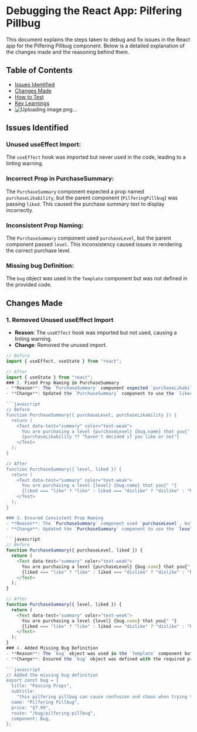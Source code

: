 # Debugging the React App: Pilfering Pillbug

This document explains the steps taken to debug and fix issues in the React app for the Pilfering Pillbug component. Below is a detailed explanation of the changes made and the reasoning behind them.

## Table of Contents
- [Issues Identified](#issues-identified)
- [Changes Made](#changes-made)
- [How to Test](#how-to-test)
- [Key Learnings](#key-learnings)
- ![Uploading image.png…]()


## Issues Identified

### Unused useEffect Import:
The `useEffect` hook was imported but never used in the code, leading to a linting warning.

### Incorrect Prop in PurchaseSummary:
The `PurchaseSummary` component expected a prop named `purchaseLikability`, but the parent component (`PilferingPillbug`) was passing `liked`. This caused the purchase summary text to display incorrectly.

### Inconsistent Prop Naming:
The `PurchaseSummary` component used `purchaseLevel`, but the parent component passed `level`. This inconsistency caused issues in rendering the correct purchase level.

### Missing bug Definition:
The `bug` object was used in the `Template` component but was not defined in the provided code.

## Changes Made

### 1. Removed Unused useEffect Import
- **Reason**: The `useEffect` hook was imported but not used, causing a linting warning.
- **Change**: Removed the unused import.

```javascript
// Before
import { useEffect, useState } from "react";

// After
import { useState } from "react";
### 2. Fixed Prop Naming in PurchaseSummary
- **Reason**: The `PurchaseSummary` component expected `purchaseLikability`, but the parent component passed `liked`.
- **Change**: Updated the `PurchaseSummary` component to use the `liked` prop instead of `purchaseLikability`.

```javascript
// Before
function PurchaseSummary({ purchaseLevel, purchaseLikability }) {
  return (
    <Text data-test="summary" color="text-weak">
      You are purchasing a level {purchaseLevel} {bug.name} that you{" "}
      {purchaseLikability ?? "haven't decided if you like or not"}
    </Text>
  );
}

// After
function PurchaseSummary({ level, liked }) {
  return (
    <Text data-test="summary" color="text-weak">
      You are purchasing a level {level} {bug.name} that you{" "}
      {liked === "like" ? "like" : liked === "dislike" ? "dislike" : "haven't decided if you like or not"}
    </Text>
  );
}

### 3. Ensured Consistent Prop Naming
- **Reason**: The `PurchaseSummary` component used `purchaseLevel`, but the parent component passed `level`.
- **Change**: Updated the `PurchaseSummary` component to use the `level` prop.

```javascript
// Before
function PurchaseSummary({ purchaseLevel, liked }) {
  return (
    <Text data-test="summary" color="text-weak">
      You are purchasing a level {purchaseLevel} {bug.name} that you{" "}
      {liked === "like" ? "like" : liked === "dislike" ? "dislike" : "haven't decided if you like or not"}
    </Text>
  );
}

// After
function PurchaseSummary({ level, liked }) {
  return (
    <Text data-test="summary" color="text-weak">
      You are purchasing a level {level} {bug.name} that you{" "}
      {liked === "like" ? "like" : liked === "dislike" ? "dislike" : "haven't decided if you like or not"}
    </Text>
  );
}
### 4. Added Missing Bug Definition
- **Reason**: The `bug` object was used in the `Template` component but was not defined.
- **Change**: Ensured the `bug` object was defined with the required properties.

```javascript
// Added the missing bug definition
export const bug = {
  title: "Passing Props",
  subtitle:
    "this pilfering pillbug can cause confusion and chaos when trying to modify props or state",
  name: "Pilfering Pillbug",
  price: "$7.99",
  route: "/bug/pilfering-pillbug",
  component: Bug,
};

